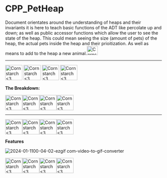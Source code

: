 # CPP_PetHeap
  Document orientates around the understanding of heaps and their invariants
 it is here to teach basic functions of the ADT like percolate up and down;
 as well as public accessor functions which allow the user to see the state of
 the heap. This could mean seeing the size (amount of pets) of the heap, 
 the actual pets inside the heap and their prioitization. As well as 
 means to add to the heap a new animal.<img src="https://github.com/Kingerthanu/CPP_PetHeap/assets/76754592/73320661-83f3-4b56-8342-58c224a33be9" alt="Cornstarch <3" width="35" height="29">

----------------------------------------------------------------------------

<img src="https://github.com/Kingerthanu/CPP_PetHeap/assets/76754592/af8587f0-0507-4d5c-b09b-3a51141ebe45" alt="Cornstarch <3" width="55" height="49"> <img src="https://github.com/Kingerthanu/CPP_PetHeap/assets/76754592/af8587f0-0507-4d5c-b09b-3a51141ebe45" alt="Cornstarch <3" width="55" height="49"> <img src="https://github.com/Kingerthanu/CPP_PetHeap/assets/76754592/af8587f0-0507-4d5c-b09b-3a51141ebe45" alt="Cornstarch <3" width="55" height="49"> <img src="https://github.com/Kingerthanu/CPP_PetHeap/assets/76754592/af8587f0-0507-4d5c-b09b-3a51141ebe45" alt="Cornstarch <3" width="55" height="49">



**The Breakdown:**



<img src="https://github.com/Kingerthanu/CPP_PetHeap/assets/76754592/85b878ef-9cc9-4b8c-8d84-0ff0107be278" alt="Cornstarch <3" width="55" height="49"><img src="https://github.com/Kingerthanu/CPP_PetHeap/assets/76754592/85b878ef-9cc9-4b8c-8d84-0ff0107be278" alt="Cornstarch <3" width="55" height="49"><img src="https://github.com/Kingerthanu/CPP_PetHeap/assets/76754592/85b878ef-9cc9-4b8c-8d84-0ff0107be278" alt="Cornstarch <3" width="55" height="49"><img src="https://github.com/Kingerthanu/CPP_PetHeap/assets/76754592/85b878ef-9cc9-4b8c-8d84-0ff0107be278" alt="Cornstarch <3" width="55" height="49">

----------------------------------------------------------------------------

<img src="https://github.com/Kingerthanu/CPP_PetHeap/assets/76754592/d96a44ba-99e8-4854-a4f8-176b52e5f77d" alt="Cornstarch <3" width="55" height="49"><img src="https://github.com/Kingerthanu/CPP_PetHeap/assets/76754592/d96a44ba-99e8-4854-a4f8-176b52e5f77d" alt="Cornstarch <3" width="55" height="49"><img src="https://github.com/Kingerthanu/CPP_PetHeap/assets/76754592/d96a44ba-99e8-4854-a4f8-176b52e5f77d" alt="Cornstarch <3" width="55" height="49"><img src="https://github.com/Kingerthanu/CPP_PetHeap/assets/76754592/d96a44ba-99e8-4854-a4f8-176b52e5f77d" alt="Cornstarch <3" width="55" height="49">

**Features**

 ![2024-01-1100-04-02-ezgif com-video-to-gif-converter](https://github.com/Kingerthanu/CPP_PetHeap/assets/76754592/e9f09b56-dc89-4474-9812-ce4a3042d090)


<img src="https://github.com/Kingerthanu/CPP_PetHeap/assets/76754592/e0c24b2c-5910-456e-a1eb-b6d4552a7111" alt="Cornstarch <3" width="55" height="49"><img src="https://github.com/Kingerthanu/CPP_PetHeap/assets/76754592/e0c24b2c-5910-456e-a1eb-b6d4552a7111" alt="Cornstarch <3" width="55" height="49"><img src="https://github.com/Kingerthanu/CPP_PetHeap/assets/76754592/e0c24b2c-5910-456e-a1eb-b6d4552a7111" alt="Cornstarch <3" width="55" height="49"><img src="https://github.com/Kingerthanu/CPP_PetHeap/assets/76754592/e0c24b2c-5910-456e-a1eb-b6d4552a7111" alt="Cornstarch <3" width="55" height="49">
